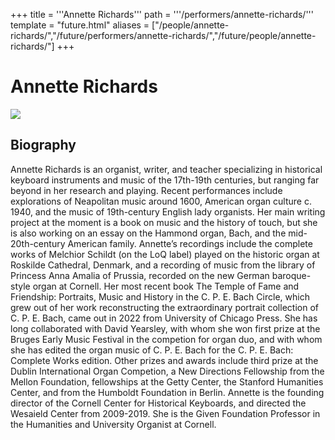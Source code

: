 +++
title = '''Annette Richards'''
path = '''/performers/annette-richards/'''
template = "future.html"
aliases = ["/people/annette-richards/","/future/performers/annette-richards/","/future/people/annette-richards/"]
+++

<h1>Annette Richards</h1>

<img class="speaker-photo" src="https://custom.cvent.com/C3A4539B19F74ABCB6FCE437F6BC0A74/files/event/910aaf2914d44586a56fbd0b3b2c31c0/85e0f0afe9b04fd7b6d48c6535e78fa1.png">
<h2>Biography</h2>
<p>Annette Richards is an organist, writer, and teacher specializing in historical keyboard instruments and music of the 17th-19th centuries, but ranging far beyond in her research and playing. Recent performances include explorations of Neapolitan music around 1600, American organ culture c. 1940, and the music of 19th-century English lady organists. Her main writing project at the moment is a book on music and the history of touch, but she is also working on an essay on the Hammond organ, Bach, and the mid-20th-century American family. Annette’s recordings include the complete works of Melchior Schildt (on the LoQ label) played on the historic organ at Roskilde Cathedral, Denmark, and a recording of music from the library of Princess Anna Amalia of Prussia, recorded on the new German baroque-style organ at Cornell. Her most recent book The Temple of Fame and Friendship: Portraits, Music and History in the C. P. E. Bach Circle, which grew out of her work reconstructing the extraordinary portrait collection of C. P. E. Bach, came out in 2022 from University of Chicago Press. She has long collaborated with David Yearsley, with whom she won first prize at the Bruges Early Music Festival in the competion for organ duo, and with whom she has edited the organ music of C. P. E. Bach for the C. P. E. Bach: Complete Works edition. Other prizes and awards include third prize at the Dublin International Organ Competion, a New Directions Fellowship from the Mellon Foundation, fellowships at the Getty Center, the Stanford Humanities Center, and from the Humboldt Foundation in Berlin. Annette is the founding director of the Cornell Center for Historical Keyboards, and directed the Wesaield Center from 2009-2019. She is the Given Foundation Professor in the Humanities and University Organist at Cornell.</p>

